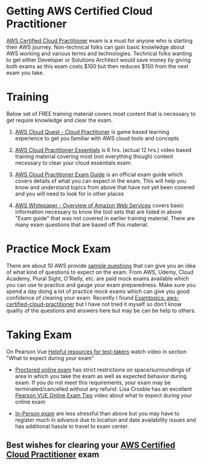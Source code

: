 # Getting AWS Certified Cloud Practitioner

[AWS Certified Cloud Practitioner](https://aws.amazon.com/certification/certified-cloud-practitioner) exam is a must for anyone who is starting their AWS journey. Non-technical folks can gain basic knowledge about AWS working and various terms and technologies. Technical folks wanting to get either Developer or Solutions Architect would save money by giving both exams as this exam costs $100 but then reduces $150 from the next exam you take.

# Training

Below set of FREE training material covers most content that is necessary to get require knowledge and clear the exam. 

1. [AWS Cloud Quest - Cloud Practitioner](https://explore.skillbuilder.aws/learn/course/internal/view/elearning/11458/aws-cloud-quest-cloud-practitioner) is game based learning experience to get you familiar with AWS cloud tools and concepts

2. [AWS Cloud Practitioner Essentials](https://www.aws.training/learningobject/wbc?id=60697) is 6 hrs. (actual 12 hrs.) video based training material covering most (not everything though) content necessary to clear your cloud essentials exam.

3. [AWS Cloud Practitioner Exam Guide](https://d1.awsstatic.com/training-and-certification/docs-cloud-practitioner/AWS-Certified-Cloud-Practitioner_Exam-Guide.pdf) is an official exam guide which covers details of what you can expect in the exam. This will help you know and understand topics from above that have not yet been covered and you will need to look for in other places

4. [AWS Whitepaper - Overview of Amazon Web Services](https://d1.awsstatic.com/whitepapers/aws-overview.pdf) covers basic information necessary to know the tool sets that are listed in above "Exam guide" that was not covered in earlier training material. There are many exam questions that are based off this material.


# Practice Mock Exam
There are about 10 AWS provide [sample questions](https://d1.awsstatic.com/training-and-certification/docs-cloud-practitioner/AWS-Certified-Cloud-Practitioner_Sample-Questions.pdf) that can give you an idea of what kind of questions to expect on the exam. From AWS, Udemy, Cloud Academy, Plural Sight, O'Rielly, etc. are paid mock exams available which you can use to practice and gauge your exam preparedness. Make sure you spend a day doing a lot of practice mock exams which can give you good confidence of clearing your exam. Recently I found [Examtopics: aws-certified-cloud-practitioner](https://www.examtopics.com/exams/amazon/aws-certified-cloud-practitioner/) but I have not tried it myself so don't know quality of the questions and answers here but may be can be help to others. 


# Taking Exam

On Pearson Vue [Helpful resources for test-takers](https://home.pearsonvue.com/Test-takers/Resources.aspx) watch video in section "What to expect during your exam"

- [Proctored online exam](https://youtube.com/watch?v=OSWXzhavOwg) has strict restrictions on space/surroundings of area in which you take the exam as well as expected behavior during exam. If you do not meet this requirements, your exam may be terminated/cancelled without any refund. Lisa Crosbie has an excellent [Pearson VUE Online Exam Tips](https://youtube.com/watch?v=hV_DpwpzNZI) video about what to expect during your online exam

- [In-Person exam](https://youtube.com/watch?v=OSWXzhavOwg) are less stressful than above but you may have to register much in advance due to location and date availability issues and has additional hassle to travel to exam center.


## Best wishes for clearing your [AWS Certified Cloud Practitioner](https://aws.amazon.com/certification/certified-cloud-practitioner) exam
